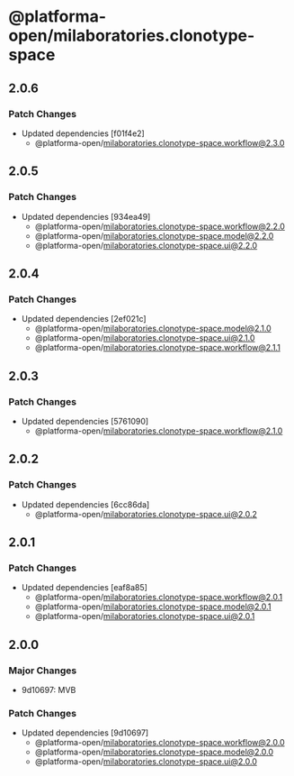 # @platforma-open/milaboratories.clonotype-space

## 2.0.6

### Patch Changes

- Updated dependencies [f01f4e2]
  - @platforma-open/milaboratories.clonotype-space.workflow@2.3.0

## 2.0.5

### Patch Changes

- Updated dependencies [934ea49]
  - @platforma-open/milaboratories.clonotype-space.workflow@2.2.0
  - @platforma-open/milaboratories.clonotype-space.model@2.2.0
  - @platforma-open/milaboratories.clonotype-space.ui@2.2.0

## 2.0.4

### Patch Changes

- Updated dependencies [2ef021c]
  - @platforma-open/milaboratories.clonotype-space.model@2.1.0
  - @platforma-open/milaboratories.clonotype-space.ui@2.1.0
  - @platforma-open/milaboratories.clonotype-space.workflow@2.1.1

## 2.0.3

### Patch Changes

- Updated dependencies [5761090]
  - @platforma-open/milaboratories.clonotype-space.workflow@2.1.0

## 2.0.2

### Patch Changes

- Updated dependencies [6cc86da]
  - @platforma-open/milaboratories.clonotype-space.ui@2.0.2

## 2.0.1

### Patch Changes

- Updated dependencies [eaf8a85]
  - @platforma-open/milaboratories.clonotype-space.workflow@2.0.1
  - @platforma-open/milaboratories.clonotype-space.model@2.0.1
  - @platforma-open/milaboratories.clonotype-space.ui@2.0.1

## 2.0.0

### Major Changes

- 9d10697: MVB

### Patch Changes

- Updated dependencies [9d10697]
  - @platforma-open/milaboratories.clonotype-space.workflow@2.0.0
  - @platforma-open/milaboratories.clonotype-space.model@2.0.0
  - @platforma-open/milaboratories.clonotype-space.ui@2.0.0
